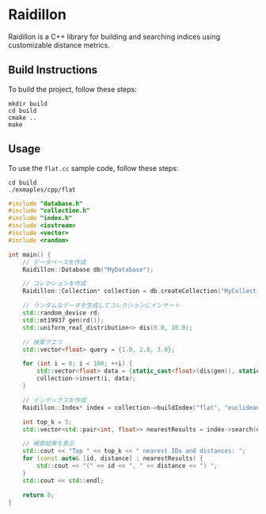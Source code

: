# Raidillon

Raidillon is a C++ library for building and searching indices using customizable distance metrics.

## Build Instructions

To build the project, follow these steps:
```
mkdir build
cd build
cmake ..
make
```

## Usage

To use the `flat.cc` sample code, follow these steps:
```
cd build
./exmaples/cpp/flat
```

```flat.cc
#include "database.h"
#include "collection.h"
#include "index.h"
#include <iostream>
#include <vector>
#include <random>

int main() {
    // データベースを作成
    Raidillon::Database db("MyDatabase");

    // コレクションを作成
    Raidillon::Collection* collection = db.createCollection("MyCollection");

    // ランダムなデータを生成してコレクションにインサート
    std::random_device rd;
    std::mt19937 gen(rd());
    std::uniform_real_distribution<> dis(0.0, 10.0);

    // 検索クエリ
    std::vector<float> query = {1.0, 2.0, 3.0};

    for (int i = 0; i < 100; ++i) {
        std::vector<float> data = {static_cast<float>(dis(gen)), static_cast<float>(dis(gen)), static_cast<float>(dis(gen))};
        collection->insert(i, data);
    }

    // インデックスを作成
    Raidillon::Index* index = collection->buildIndex("flat", "euclidean");

    int top_k = 5;
    std::vector<std::pair<int, float>> nearestResults = index->search(query, top_k);

    // 検索結果を表示
    std::cout << "Top " << top_k << " nearest IDs and distances: ";
    for (const auto& [id, distance] : nearestResults) {
        std::cout << "(" << id << ", " << distance << ") ";
    }
    std::cout << std::endl;

    return 0;
}
```
